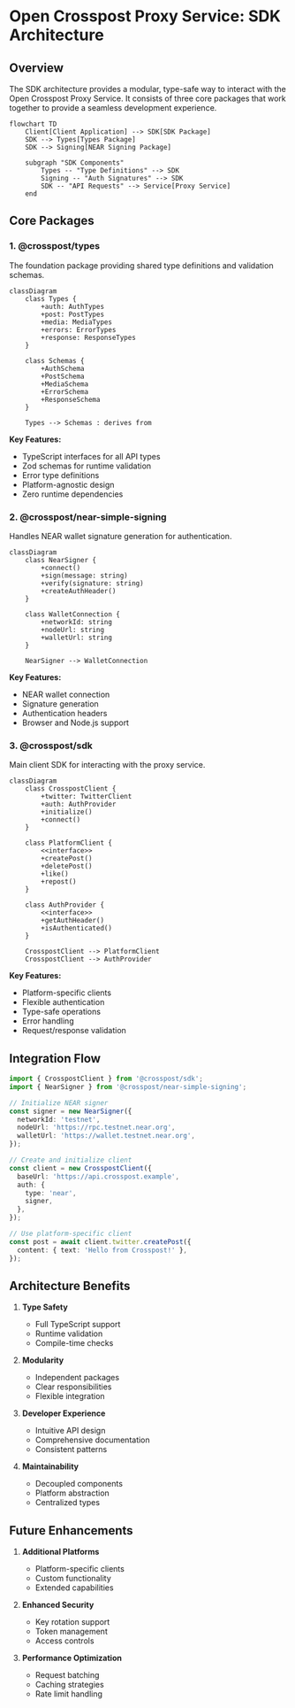 # Open Crosspost Proxy Service: SDK Architecture

## Overview

The SDK architecture provides a modular, type-safe way to interact with the Open Crosspost Proxy
Service. It consists of three core packages that work together to provide a seamless development
experience.

```mermaid
flowchart TD
    Client[Client Application] --> SDK[SDK Package]
    SDK --> Types[Types Package]
    SDK --> Signing[NEAR Signing Package]
    
    subgraph "SDK Components"
        Types -- "Type Definitions" --> SDK
        Signing -- "Auth Signatures" --> SDK
        SDK -- "API Requests" --> Service[Proxy Service]
    end
```

## Core Packages

### 1. @crosspost/types

The foundation package providing shared type definitions and validation schemas.

```mermaid
classDiagram
    class Types {
        +auth: AuthTypes
        +post: PostTypes
        +media: MediaTypes
        +errors: ErrorTypes
        +response: ResponseTypes
    }
    
    class Schemas {
        +AuthSchema
        +PostSchema
        +MediaSchema
        +ErrorSchema
        +ResponseSchema
    }
    
    Types --> Schemas : derives from
```

**Key Features:**

- TypeScript interfaces for all API types
- Zod schemas for runtime validation
- Error type definitions
- Platform-agnostic design
- Zero runtime dependencies

### 2. @crosspost/near-simple-signing

Handles NEAR wallet signature generation for authentication.

```mermaid
classDiagram
    class NearSigner {
        +connect()
        +sign(message: string)
        +verify(signature: string)
        +createAuthHeader()
    }
    
    class WalletConnection {
        +networkId: string
        +nodeUrl: string
        +walletUrl: string
    }
    
    NearSigner --> WalletConnection
```

**Key Features:**

- NEAR wallet connection
- Signature generation
- Authentication headers
- Browser and Node.js support

### 3. @crosspost/sdk

Main client SDK for interacting with the proxy service.

```mermaid
classDiagram
    class CrosspostClient {
        +twitter: TwitterClient
        +auth: AuthProvider
        +initialize()
        +connect()
    }
    
    class PlatformClient {
        <<interface>>
        +createPost()
        +deletePost()
        +like()
        +repost()
    }
    
    class AuthProvider {
        <<interface>>
        +getAuthHeader()
        +isAuthenticated()
    }
    
    CrosspostClient --> PlatformClient
    CrosspostClient --> AuthProvider
```

**Key Features:**

- Platform-specific clients
- Flexible authentication
- Type-safe operations
- Error handling
- Request/response validation

## Integration Flow

```typescript
import { CrosspostClient } from '@crosspost/sdk';
import { NearSigner } from '@crosspost/near-simple-signing';

// Initialize NEAR signer
const signer = new NearSigner({
  networkId: 'testnet',
  nodeUrl: 'https://rpc.testnet.near.org',
  walletUrl: 'https://wallet.testnet.near.org',
});

// Create and initialize client
const client = new CrosspostClient({
  baseUrl: 'https://api.crosspost.example',
  auth: {
    type: 'near',
    signer,
  },
});

// Use platform-specific client
const post = await client.twitter.createPost({
  content: { text: 'Hello from Crosspost!' },
});
```

## Architecture Benefits

1. **Type Safety**
   - Full TypeScript support
   - Runtime validation
   - Compile-time checks

2. **Modularity**
   - Independent packages
   - Clear responsibilities
   - Flexible integration

3. **Developer Experience**
   - Intuitive API design
   - Comprehensive documentation
   - Consistent patterns

4. **Maintainability**
   - Decoupled components
   - Platform abstraction
   - Centralized types

## Future Enhancements

1. **Additional Platforms**
   - Platform-specific clients
   - Custom functionality
   - Extended capabilities

2. **Enhanced Security**
   - Key rotation support
   - Token management
   - Access controls

3. **Performance Optimization**
   - Request batching
   - Caching strategies
   - Rate limit handling
